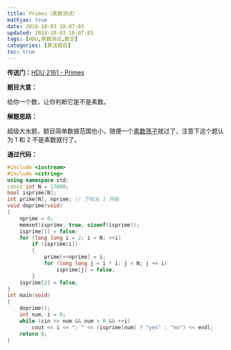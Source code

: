 ```yaml
---
title: Primes（素数测试）
mathjax: true
date: 2018-10-03 18:07:03
updated: 2018-10-03 18:07:03
tags: [HDU,素数测试,数论]
categories: [算法题目]
toc: true
---
```


**传送门：**[HDU 2161 - Primes](http://acm.hdu.edu.cn/showproblem.php?pid=2161)

**题目大意：**

给你一个数，让你判断它是不是素数。

**解题思路：**

超级大水题，题目简单数据范围也小，随便一个[素数筛子](https://gukaifeng.me/2018/09/06/%E7%B4%A0%E6%95%B0%E6%B5%8B%E8%AF%95/)就过了，注意下这个题认为 $1$ 和 $2$ 不是素数就行了。<!--more-->

**通过代码：**
```cpp
#include <iostream>
#include <cstring>
using namespace std;
const int N = 17000;
bool isprime[N];
int prime[N], nprime; // 下标从 1 开始
void doprime(void)
{
    nprime = 0;
    memset(isprime, true, sizeof(isprime));
    isprime[1] = false;
    for (long long i = 2; i < N; ++i)
        if (isprime[i])
        {
            prime[++nprime] = i;
            for (long long j = i * i; j < N; j += i)
                isprime[j] = false;
        }
    isprime[2] = false;
}
int main(void)
{
    doprime();
    int num, i = 0;
    while (cin >> num && num > 0 && ++i)
        cout << i << ": " << (isprime[num] ? "yes" : "no") << endl;
    return 0;
}
```
